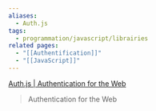 ```yaml
---
aliases:
  - Auth.js
tags:
  - programmation/javascript/librairies
related pages:
  - "[[Authentification]]"
  - "[[JavaScript]]"
---
```

[Auth.js | Authentication for the Web](https://authjs.dev/)
> Authentication for the Web
